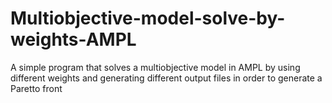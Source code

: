 # Multiobjective-model-solve-by-weights-AMPL
A simple program that solves a multiobjective model in AMPL by using different weights and generating different output files in order to generate a Paretto front
